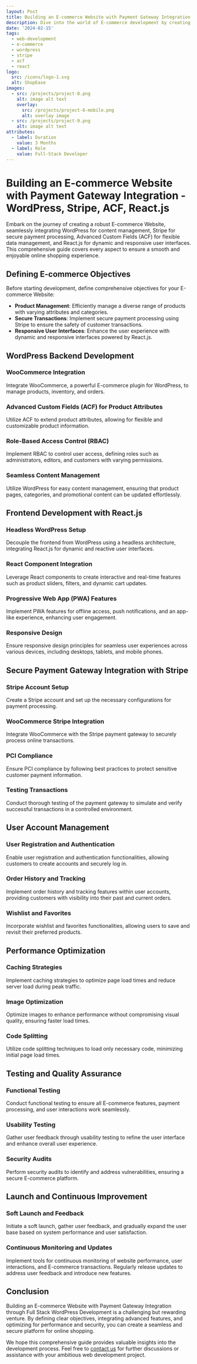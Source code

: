 ```yaml
---
layout: Post
title: Building an E-commerce Website with Payment Gateway Integration - WordPress, Stripe, ACF, React.js
description: Dive into the world of E-commerce development by creating a powerful and seamless online store. Learn how to integrate WordPress, Stripe for payment processing, Advanced Custom Fields (ACF) for content management, and React.js for dynamic and responsive user interfaces.
date: '2024-02-15'
tags:
  - web-development
  - e-commerce
  - wordpress
  - stripe
  - acf
  - react
logo:
  src: /icons/logo-1.svg
  alt: ShopEase
images:
  - src: /projects/project-8.png
    alt: image alt text
    overlay:
      src: /projects/project-6-mobile.png
      alt: overlay image
  - src: /projects/project-9.png
    alt: image alt text
attributes:
  - label: Duration
    value: 3 Months
  - label: Role
    value: Full-Stack Developer
---
```


# Building an E-commerce Website with Payment Gateway Integration - WordPress, Stripe, ACF, React.js

Embark on the journey of creating a robust E-commerce Website, seamlessly integrating WordPress for content management, Stripe for secure payment processing, Advanced Custom Fields (ACF) for flexible data management, and React.js for dynamic and responsive user interfaces. This comprehensive guide covers every aspect to ensure a smooth and enjoyable online shopping experience.

## Defining E-commerce Objectives

Before starting development, define comprehensive objectives for your E-commerce Website:

- **Product Management**: Efficiently manage a diverse range of products with varying attributes and categories.
- **Secure Transactions**: Implement secure payment processing using Stripe to ensure the safety of customer transactions.
- **Responsive User Interfaces**: Enhance the user experience with dynamic and responsive interfaces powered by React.js.

## WordPress Backend Development

### WooCommerce Integration

Integrate WooCommerce, a powerful E-commerce plugin for WordPress, to manage products, inventory, and orders.

### Advanced Custom Fields (ACF) for Product Attributes

Utilize ACF to extend product attributes, allowing for flexible and customizable product information.

### Role-Based Access Control (RBAC)

Implement RBAC to control user access, defining roles such as administrators, editors, and customers with varying permissions.

### Seamless Content Management

Utilize WordPress for easy content management, ensuring that product pages, categories, and promotional content can be updated effortlessly.

## Frontend Development with React.js

### Headless WordPress Setup

Decouple the frontend from WordPress using a headless architecture, integrating React.js for dynamic and reactive user interfaces.

### React Component Integration

Leverage React components to create interactive and real-time features such as product sliders, filters, and dynamic cart updates.

### Progressive Web App (PWA) Features

Implement PWA features for offline access, push notifications, and an app-like experience, enhancing user engagement.

### Responsive Design

Ensure responsive design principles for seamless user experiences across various devices, including desktops, tablets, and mobile phones.

## Secure Payment Gateway Integration with Stripe

### Stripe Account Setup

Create a Stripe account and set up the necessary configurations for payment processing.

### WooCommerce Stripe Integration

Integrate WooCommerce with the Stripe payment gateway to securely process online transactions.

### PCI Compliance

Ensure PCI compliance by following best practices to protect sensitive customer payment information.

### Testing Transactions

Conduct thorough testing of the payment gateway to simulate and verify successful transactions in a controlled environment.

## User Account Management

### User Registration and Authentication

Enable user registration and authentication functionalities, allowing customers to create accounts and securely log in.

### Order History and Tracking

Implement order history and tracking features within user accounts, providing customers with visibility into their past and current orders.

### Wishlist and Favorites

Incorporate wishlist and favorites functionalities, allowing users to save and revisit their preferred products.

## Performance Optimization

### Caching Strategies

Implement caching strategies to optimize page load times and reduce server load during peak traffic.

### Image Optimization

Optimize images to enhance performance without compromising visual quality, ensuring faster load times.

### Code Splitting

Utilize code splitting techniques to load only necessary code, minimizing initial page load times.

## Testing and Quality Assurance

### Functional Testing

Conduct functional testing to ensure all E-commerce features, payment processing, and user interactions work seamlessly.

### Usability Testing

Gather user feedback through usability testing to refine the user interface and enhance overall user experience.

### Security Audits

Perform security audits to identify and address vulnerabilities, ensuring a secure E-commerce platform.

## Launch and Continuous Improvement

### Soft Launch and Feedback

Initiate a soft launch, gather user feedback, and gradually expand the user base based on system performance and user satisfaction.

### Continuous Monitoring and Updates

Implement tools for continuous monitoring of website performance, user interactions, and E-commerce transactions. Regularly release updates to address user feedback and introduce new features.

## Conclusion

Building an E-commerce Website with Payment Gateway Integration through Full Stack WordPress Development is a challenging but rewarding venture. By defining clear objectives, integrating advanced features, and optimizing for performance and security, you can create a seamless and secure platform for online shopping.

We hope this comprehensive guide provides valuable insights into the development process. Feel free to [contact us](mailto:addictedarun4@gmail.com) for further discussions or assistance with your ambitious web development project.
